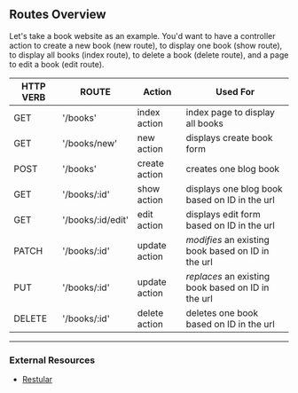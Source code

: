 ## Routes Overview

Let's take a book website as an example. You'd want to have a controller action to create a new book (new route), to display one book (show route), to display all books (index route), to delete a book (delete route), and a page to edit a book (edit route).

| HTTP VERB | ROUTE             | Action        | Used For                                           |
| --------- | ----------------- | ------------- | -------------------------------------------------- |
| GET       | '/books'          | index action  | index page to display all books                    |
| GET       | '/books/new'      | new action    | displays create book form                          |
| POST      | '/books'          | create action | creates one blog book                              |
| GET       | '/books/:id'      | show action   | displays one blog book based on ID in the url      |
| GET       | '/books/:id/edit' | edit action   | displays edit form based on ID in the url          |
| PATCH     | '/books/:id'      | update action | _modifies_ an existing book based on ID in the url |
| PUT       | '/books/:id'      | update action | _replaces_ an existing book based on ID in the url |
| DELETE    | '/books/:id'      | delete action | deletes one book based on ID in the url            |

---

### External Resources

- [Restular](http://www.restular.com/)
